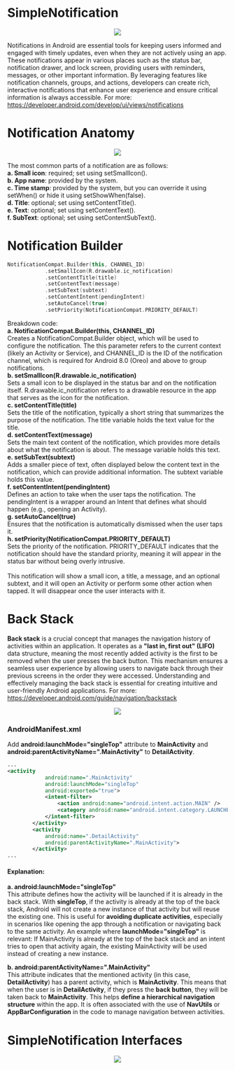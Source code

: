 ﻿# SimpleNotification
<p align="center">
  <img src="https://github.com/user-attachments/assets/acab7ff4-397f-4e3c-ab16-90c6a45a5b48">
</p>

Notifications in Android are essential tools for keeping users informed and engaged with timely updates, even when they are not actively using an app. These notifications appear in various places such as the status bar, notification drawer, and lock screen, providing users with reminders, messages, or other important information. By leveraging features like notification channels, groups, and actions, developers can create rich, interactive notifications that enhance user experience and ensure critical information is always accessible. For more: https://developer.android.com/develop/ui/views/notifications

# Notification Anatomy
<p align="center">
  <img src="https://github.com/user-attachments/assets/689cf040-35f4-44a8-a161-da93f4017c61">
</p>

The most common parts of a notification are as follows: <br>
**a. Small icon**: required; set using setSmallIcon(). <br>
**b. App name**: provided by the system. <br>
**c. Time stamp**: provided by the system, but you can override it using setWhen() or hide it using setShowWhen(false). <br>
**d. Title**: optional; set using setContentTitle(). <br>
**e. Text**: optional; set using setContentText(). <br>
**f. SubText**: optional; set using setContentSubText(). <br>

# Notification Builder
```Kotlin
NotificationCompat.Builder(this, CHANNEL_ID)
            .setSmallIcon(R.drawable.ic_notification)
            .setContentTitle(title)
            .setContentText(message)
            .setSubText(subtext)
            .setContentIntent(pendingIntent)
            .setAutoCancel(true)
            .setPriority(NotificationCompat.PRIORITY_DEFAULT)
```
Breakdown code: <br>
**a. NotificationCompat.Builder(this, CHANNEL_ID)** <br>
Creates a NotificationCompat.Builder object, which will be used to configure the notification. The this parameter refers to the current context (likely an Activity or Service), and CHANNEL_ID is the ID of the notification channel, which is required for Android 8.0 (Oreo) and above to group notifications. <br>
**b. setSmallIcon(R.drawable.ic_notification)** <br>
Sets a small icon to be displayed in the status bar and on the notification itself. R.drawable.ic_notification refers to a drawable resource in the app that serves as the icon for the notification. <br>
**c. setContentTitle(title)** <br>
Sets the title of the notification, typically a short string that summarizes the purpose of the notification. The title variable holds the text value for the title. <br>
**d. setContentText(message)** <br>
Sets the main text content of the notification, which provides more details about what the notification is about. The message variable holds this text. <br>
**e. setSubText(subtext)** <br>
Adds a smaller piece of text, often displayed below the content text in the notification, which can provide additional information. The subtext variable holds this value. <br>
**f. setContentIntent(pendingIntent)** <br>
Defines an action to take when the user taps the notification. The pendingIntent is a wrapper around an Intent that defines what should happen (e.g., opening an Activity). <br>
**g. setAutoCancel(true)** <br>
Ensures that the notification is automatically dismissed when the user taps it. <br>
**h. setPriority(NotificationCompat.PRIORITY_DEFAULT)** <br>
Sets the priority of the notification. PRIORITY_DEFAULT indicates that the notification should have the standard priority, meaning it will appear in the status bar without being overly intrusive. <br>
<br>
This notification will show a small icon, a title, a message, and an optional subtext, and it will open an Activity or perform some other action when tapped. It will disappear once the user interacts with it.

# Back Stack
**Back stack** is a crucial concept that manages the navigation history of activities within an application. It operates as a **"last in, first out" (LIFO)** data structure, meaning the most recently added activity is the first to be removed when the user presses the back button. This mechanism ensures a seamless user experience by allowing users to navigate back through their previous screens in the order they were accessed. Understanding and effectively managing the back stack is essential for creating intuitive and user-friendly Android applications. For more: https://developer.android.com/guide/navigation/backstack

<p align="center">
  <img src="https://github.com/user-attachments/assets/d5eb731f-324e-429a-9c31-49076d0e1f03">
</p>

### AndroidManifest.xml
Add **android:launchMode="singleTop"** attribute to **MainActivity** and **android:parentActivityName=".MainActivity"** to **DetailActivity**.

```XML
...
<activity
            android:name=".MainActivity"
            android:launchMode="singleTop"
            android:exported="true">
            <intent-filter>
                <action android:name="android.intent.action.MAIN" />
                <category android:name="android.intent.category.LAUNCHER" />
            </intent-filter>
        </activity>
        <activity
            android:name=".DetailActivity"
            android:parentActivityName=".MainActivity">
        </activity>
...
```
#### Explanation:
**a. android:launchMode="singleTop"** <br>
This attribute defines how the activity will be launched if it is already in the back stack. With **singleTop**, if the activity is already at the top of the back stack, Android will not create a new instance of that activity but will reuse the existing one. This is useful for **avoiding duplicate activities**, especially in scenarios like opening the app through a notification or navigating back to the same activity. An example where **launchMode="singleTop"** is relevant:
If MainActivity is already at the top of the back stack and an intent tries to open that activity again, the existing MainActivity will be used instead of creating a new instance.

**b. android:parentActivityName=".MainActivity"** <br>
This attribute indicates that the mentioned activity (in this case, **DetailActivity**) has a parent activity, which is **MainActivity**. This means that when the user is in **DetailActivity**, if they press the **back button**, they will be taken back to **MainActivity**. This helps **define a hierarchical navigation structure** within the app. It is often associated with the use of **NavUtils** or **AppBarConfiguration** in the code to manage navigation between activities.

# SimpleNotification Interfaces
<p align="center">
  <img src="https://github.com/user-attachments/assets/4ec8d677-8833-4b4e-a21b-04e8c78ce998">
</p>
